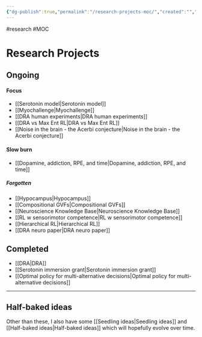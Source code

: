 ```yaml
---
{"dg-publish":true,"permalink":"/research-projects-moc/","created":"","updated":""}
---
```



#research #MOC

# Research Projects

## Ongoing

#### Focus

- [[Serotonin model\|Serotonin model]]
- [[Myochallenge\|Myochallenge]]
- [[DRA human experiments\|DRA human experiments]]
- [[DRA vs Max Ent RL\|DRA vs Max Ent RL]]
- [[Noise in the brain - the Acerbi conjecture\|Noise in the brain - the Acerbi conjecture]]

#### Slow burn

- [[Dopamine, addiction, RPE, and time\|Dopamine, addiction, RPE, and time]]

##### Forgotten

- [[Hypocampus\|Hypocampus]]
- [[Compositional GVFs\|Compositional GVFs]]
- [[Neuroscience Knowledge Base\|Neuroscience Knowledge Base]]
- [[RL w sensorimotor competence\|RL w sensorimotor competence]]
- [[Hierarchical RL\|Hierarchical RL]]
- [[DRA neuro paper\|DRA neuro paper]]

## Completed

- [[DRA\|DRA]]
- [[Serotonin immersion grant\|Serotonin immersion grant]]
- [[Optimal policy for multi-alternative decisions\|Optimal policy for multi-alternative decisions]]

---
## Half-baked ideas

Other than these, I also have some [[Seedling ideas\|Seedling ideas]] and [[Half-baked ideas\|Half-baked ideas]] which will hopefully evolve over time.